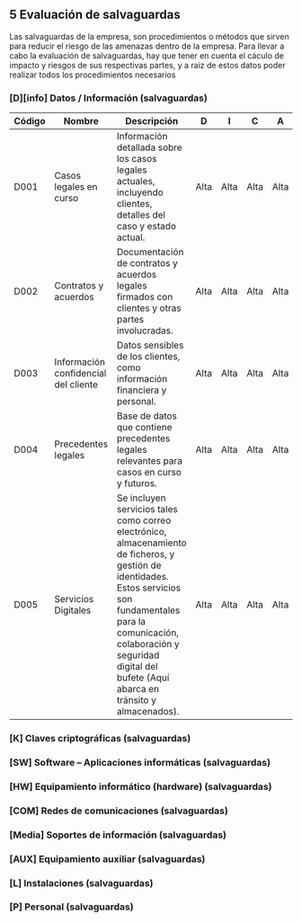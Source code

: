 ## 5 Evaluación de salvaguardas

Las salvaguardas de la empresa, son procedimientos o métodos que sirven para reducir el riesgo de las amenazas dentro de la empresa. Para llevar a cabo la evaluación de salvaguardas, hay que tener en cuenta el cáculo de impacto y riesgos de sus respectivas partes, y a raiz de estos datos poder realizar todos los procedimientos necesarios


### [D][info] Datos / Información (salvaguardas)




| Código | Nombre                          | Descripción                                            | D     | I     | C     | A     | T     |
|--------|---------------------------------|--------------------------------------------------------|-------|-------|-------|-------|-------|
| D001   | Casos legales en curso          | Información detallada sobre los casos legales actuales, incluyendo clientes, detalles del caso y estado actual. | Alta  | Alta  | Alta  | Alta  | Alta  |
| D002   | Contratos y acuerdos            | Documentación de contratos y acuerdos legales firmados con clientes y otras partes involucradas. | Alta  | Alta  | Alta  | Alta  | Media |
| D003   | Información confidencial del cliente | Datos sensibles de los clientes, como información financiera y personal. | Alta  | Alta  | Alta  | Alta  | Alta  |
| D004   | Precedentes legales             | Base de datos que contiene precedentes legales relevantes para casos en curso y futuros. | Alta  | Alta  | Alta  | Alta  | Media |
| D005   | Servicios Digitales             | Se incluyen servicios tales como correo electrónico, almacenamiento de ficheros, y gestión de identidades. Estos servicios son fundamentales para la comunicación, colaboración y seguridad digital del bufete (Aquí abarca en tránsito y almacenados). | Alta  | Alta  | Alta  | Alta  | Alta  |


### [K] Claves criptográficas (salvaguardas)

### [SW] Software – Aplicaciones informáticas (salvaguardas)

### [HW] Equipamiento informático (hardware) (salvaguardas)

### [COM] Redes de comunicaciones (salvaguardas)

### [Media] Soportes de información (salvaguardas)

### [AUX] Equipamiento auxiliar (salvaguardas)

### [L] Instalaciones (salvaguardas)

### [P] Personal (salvaguardas)